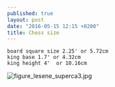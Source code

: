 ```yaml
---
published: true
layout: post
date: "2016-05-15 12:15 +0200"
title: Chess size
---
```



    board square size 2.25' or 5.72cm
    king base 1.7' or 4.32cm
    king height 4'  or 10.16cm

![figure_lesene_superca3.jpg]({{site.baseurl}}/media/figure_lesene_superca3.jpg)

